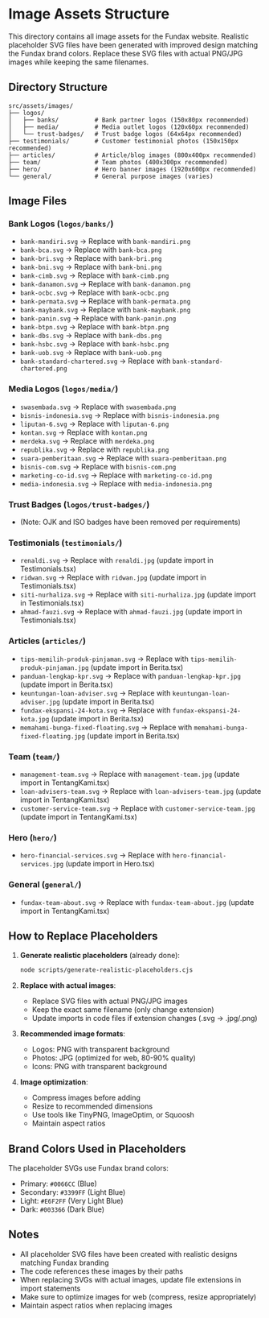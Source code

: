# Image Assets Structure

This directory contains all image assets for the Fundax website. Realistic placeholder SVG files have been generated with improved design matching the Fundax brand colors. Replace these SVG files with actual PNG/JPG images while keeping the same filenames.

## Directory Structure

```
src/assets/images/
├── logos/
│   ├── banks/          # Bank partner logos (150x80px recommended)
│   ├── media/          # Media outlet logos (120x60px recommended)
│   └── trust-badges/   # Trust badge logos (64x64px recommended)
├── testimonials/       # Customer testimonial photos (150x150px recommended)
├── articles/           # Article/blog images (800x400px recommended)
├── team/               # Team photos (400x300px recommended)
├── hero/               # Hero banner images (1920x600px recommended)
└── general/            # General purpose images (varies)
```

## Image Files

### Bank Logos (`logos/banks/`)
- `bank-mandiri.svg` → Replace with `bank-mandiri.png`
- `bank-bca.svg` → Replace with `bank-bca.png`
- `bank-bri.svg` → Replace with `bank-bri.png`
- `bank-bni.svg` → Replace with `bank-bni.png`
- `bank-cimb.svg` → Replace with `bank-cimb.png`
- `bank-danamon.svg` → Replace with `bank-danamon.png`
- `bank-ocbc.svg` → Replace with `bank-ocbc.png`
- `bank-permata.svg` → Replace with `bank-permata.png`
- `bank-maybank.svg` → Replace with `bank-maybank.png`
- `bank-panin.svg` → Replace with `bank-panin.png`
- `bank-btpn.svg` → Replace with `bank-btpn.png`
- `bank-dbs.svg` → Replace with `bank-dbs.png`
- `bank-hsbc.svg` → Replace with `bank-hsbc.png`
- `bank-uob.svg` → Replace with `bank-uob.png`
- `bank-standard-chartered.svg` → Replace with `bank-standard-chartered.png`

### Media Logos (`logos/media/`)
- `swasembada.svg` → Replace with `swasembada.png`
- `bisnis-indonesia.svg` → Replace with `bisnis-indonesia.png`
- `liputan-6.svg` → Replace with `liputan-6.png`
- `kontan.svg` → Replace with `kontan.png`
- `merdeka.svg` → Replace with `merdeka.png`
- `republika.svg` → Replace with `republika.png`
- `suara-pemberitaan.svg` → Replace with `suara-pemberitaan.png`
- `bisnis-com.svg` → Replace with `bisnis-com.png`
- `marketing-co-id.svg` → Replace with `marketing-co-id.png`
- `media-indonesia.svg` → Replace with `media-indonesia.png`

### Trust Badges (`logos/trust-badges/`)
- (Note: OJK and ISO badges have been removed per requirements)

### Testimonials (`testimonials/`)
- `renaldi.svg` → Replace with `renaldi.jpg` (update import in Testimonials.tsx)
- `ridwan.svg` → Replace with `ridwan.jpg` (update import in Testimonials.tsx)
- `siti-nurhaliza.svg` → Replace with `siti-nurhaliza.jpg` (update import in Testimonials.tsx)
- `ahmad-fauzi.svg` → Replace with `ahmad-fauzi.jpg` (update import in Testimonials.tsx)

### Articles (`articles/`)
- `tips-memilih-produk-pinjaman.svg` → Replace with `tips-memilih-produk-pinjaman.jpg` (update import in Berita.tsx)
- `panduan-lengkap-kpr.svg` → Replace with `panduan-lengkap-kpr.jpg` (update import in Berita.tsx)
- `keuntungan-loan-adviser.svg` → Replace with `keuntungan-loan-adviser.jpg` (update import in Berita.tsx)
- `fundax-ekspansi-24-kota.svg` → Replace with `fundax-ekspansi-24-kota.jpg` (update import in Berita.tsx)
- `memahami-bunga-fixed-floating.svg` → Replace with `memahami-bunga-fixed-floating.jpg` (update import in Berita.tsx)

### Team (`team/`)
- `management-team.svg` → Replace with `management-team.jpg` (update import in TentangKami.tsx)
- `loan-advisers-team.svg` → Replace with `loan-advisers-team.jpg` (update import in TentangKami.tsx)
- `customer-service-team.svg` → Replace with `customer-service-team.jpg` (update import in TentangKami.tsx)

### Hero (`hero/`)
- `hero-financial-services.svg` → Replace with `hero-financial-services.jpg` (update import in Hero.tsx)

### General (`general/`)
- `fundax-team-about.svg` → Replace with `fundax-team-about.jpg` (update import in TentangKami.tsx)

## How to Replace Placeholders

1. **Generate realistic placeholders** (already done):
   ```bash
   node scripts/generate-realistic-placeholders.cjs
   ```

2. **Replace with actual images**:
   - Replace SVG files with actual PNG/JPG images
   - Keep the exact same filename (only change extension)
   - Update imports in code files if extension changes (.svg → .jpg/.png)

3. **Recommended image formats**:
   - Logos: PNG with transparent background
   - Photos: JPG (optimized for web, 80-90% quality)
   - Icons: PNG with transparent background

4. **Image optimization**:
   - Compress images before adding
   - Resize to recommended dimensions
   - Use tools like TinyPNG, ImageOptim, or Squoosh
   - Maintain aspect ratios

## Brand Colors Used in Placeholders

The placeholder SVGs use Fundax brand colors:
- Primary: `#0066CC` (Blue)
- Secondary: `#3399FF` (Light Blue)
- Light: `#E6F2FF` (Very Light Blue)
- Dark: `#003366` (Dark Blue)

## Notes

- All placeholder SVG files have been created with realistic designs matching Fundax branding
- The code references these images by their paths
- When replacing SVGs with actual images, update file extensions in import statements
- Make sure to optimize images for web (compress, resize appropriately)
- Maintain aspect ratios when replacing images
